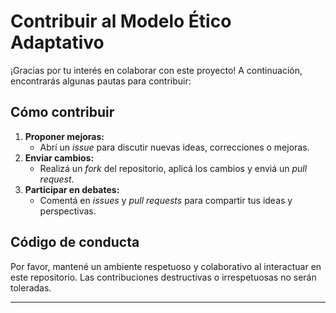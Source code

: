 # Contribuir al Modelo Ético Adaptativo

¡Gracias por tu interés en colaborar con este proyecto! A continuación, encontrarás algunas pautas para contribuir:

## Cómo contribuir
1. **Proponer mejoras:**
   - Abrí un *issue* para discutir nuevas ideas, correcciones o mejoras.
2. **Enviar cambios:**
   - Realizá un *fork* del repositorio, aplicá los cambios y enviá un *pull request*.
3. **Participar en debates:**
   - Comentá en *issues* y *pull requests* para compartir tus ideas y perspectivas.

## Código de conducta
Por favor, mantené un ambiente respetuoso y colaborativo al interactuar en este repositorio. Las contribuciones destructivas o irrespetuosas no serán toleradas.

---

